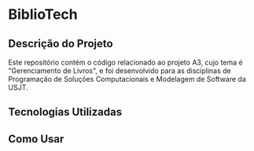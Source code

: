 # BiblioTech

## Descrição do Projeto
Este repositório contém o código relacionado ao projeto A3, cujo tema é "Gerenciamento de Livros", e foi desenvolvido para as disciplinas de Programação de Soluções Computacionais e Modelagem de Software da USJT.


## Tecnologias Utilizadas


## Como Usar
